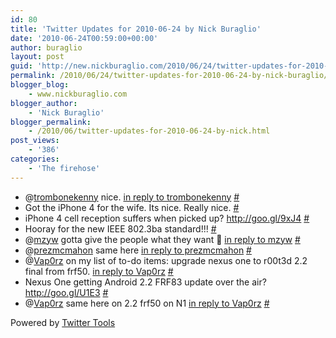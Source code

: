 ```yaml
---
id: 80
title: 'Twitter Updates for 2010-06-24 by Nick Buraglio'
date: '2010-06-24T00:59:00+00:00'
author: buraglio
layout: post
guid: 'http://new.nickburaglio.com/2010/06/24/twitter-updates-for-2010-06-24-by-nick-buraglio/'
permalink: /2010/06/24/twitter-updates-for-2010-06-24-by-nick-buraglio/
blogger_blog:
    - www.nickburaglio.com
blogger_author:
    - 'Nick Buraglio'
blogger_permalink:
    - /2010/06/twitter-updates-for-2010-06-24-by-nick.html
post_views:
    - '386'
categories:
    - 'The firehose'
---
```


- @[trombonekenny](http://twitter.com/trombonekenny) nice. [in reply to trombonekenny](http://twitter.com/trombonekenny/statuses/16862674244) [\#](http://twitter.com/buraglio/statuses/16863490970)
- Got the iPhone 4 for the wife. Its nice. Really nice. [\#](http://twitter.com/buraglio/statuses/16881398611)
- iPhone 4 cell reception suffers when picked up? <http://goo.gl/9xJ4> [\#](http://twitter.com/buraglio/statuses/16886602811)
- Hooray for the new IEEE 802.3ba standard!!! [\#](http://twitter.com/buraglio/statuses/16886717298)
- @[mzyw](http://twitter.com/mzyw) gotta give the people what they want 🙂 [in reply to mzyw](http://twitter.com/mzyw/statuses/16887089341) [\#](http://twitter.com/buraglio/statuses/16896975440)
- @[prezmcmahon](http://twitter.com/prezmcmahon) same here [in reply to prezmcmahon](http://twitter.com/prezmcmahon/statuses/16887017550) [\#](http://twitter.com/buraglio/statuses/16897016552)
- @[Vap0rz](http://twitter.com/Vap0rz) on my list of to-do items: upgrade nexus one to r00t3d 2.2 final from frf50. [in reply to Vap0rz](http://twitter.com/Vap0rz/statuses/16881477357) [\#](http://twitter.com/buraglio/statuses/16897144297)
- Nexus One getting Android 2.2 FRF83 update over the air? <http://goo.gl/U1E3> [\#](http://twitter.com/buraglio/statuses/16901796552)
- @[Vap0rz](http://twitter.com/Vap0rz) same here on 2.2 frf50 on N1 [in reply to Vap0rz](http://twitter.com/Vap0rz/statuses/16899916783) [\#](http://twitter.com/buraglio/statuses/16902045767)

Powered by [Twitter Tools](http://alexking.org/projects/wordpress)